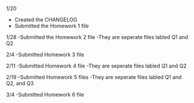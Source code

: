 1/20
- Created the CHANGELOG
- Submitted the Homework 1 file

1/28
-Submitted the Homework 2 file
-They are seperate files labled Q1 and Q2

2/4
-Submitted Homework 3 file

2/11
-Submitted Homework 4 file
-They are seperate files labled Q1 and Q2

2/19
-Submitted Homework 5 files
-They are seperate files labled Q1 and Q2, and Q3

3/4
-Submitted Homework 6 file
